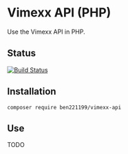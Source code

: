 # Vimexx API (PHP)

Use the Vimexx API in PHP.

## Status

[![Build Status](https://travis-ci.com/ben221199/vimexx-api.svg?branch=master)](https://travis-ci.com/ben221199/vimexx-api)

## Installation

`composer require ben221199/vimexx-api`

## Use

TODO